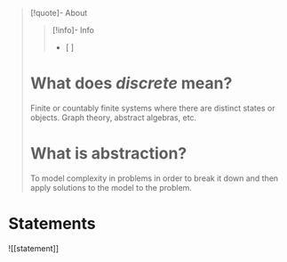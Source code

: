 
> [!quote]- About
> > [!info]- Info
> > - [ ] 
> # What does *discrete* mean?
> 
> Finite or countably finite systems where there are distinct states or objects. Graph theory, abstract algebras, etc.
> 
> 
> # What is abstraction?
> 
> To model complexity in problems in order to break it down and then apply solutions to the model to the problem.

# Statements
![[statement]]
